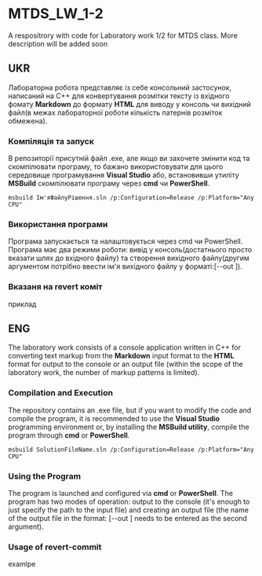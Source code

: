 # MTDS_LW_1-2
A respositrory with code for Laboratory work 1/2 for MTDS class. More description will be added soon

## UKR
Лабораторна робота представляє із себе консольний застосунок, написаний на С++ для конвертування розмітки тексту із вхідного фомату **Markdown** до формату **HTML** для виводу у консоль чи вихідний файл(в межах лабораторної роботи кількість патернів розміток обмежена).

### Компіляція та запуск
В репозиторії присутній файл .exe, але якщо ви захочете змінити код та скомпілювати програму, то бажано використовувати для цього середовище програмування **Visual Studio** або, встановивши утиліту **MSBuild** скомпілювати програму через **cmd** чи **PowerShell**.

```
msbuild Ім'яФайлуРішення.sln /p:Configuration=Release /p:Platform="Any CPU"
```

### Використання програми
Програма запускається та налаштовується через cmd чи PowerShell. Програма має два режими роботи: вивід у консоль(достатнього просто вказати шлях до вхідного файлу) та створення вихідного файлу(другим аргументом потрібно ввести ім'я вихідного файлу у форматі:[--out <output file>]).

### Вказаня на revert коміт
приклад

## ENG
The laboratory work consists of a console application written in C++ for converting text markup from the **Markdown** input format to the **HTML** format for output to the console or an output file (within the scope of the laboratory work, the number of markup patterns is limited).

### Compilation and Execution
The repository contains an .exe file, but if you want to modify the code and compile the program, it is recommended to use the **Visual Studio** programming environment or, by installing the **MSBuild utility**, compile the program through **cmd** or **PowerShell**.

```
msbuild SolutionFileName.sln /p:Configuration=Release /p:Platform="Any CPU"
```

### Using the Program
The program is launched and configured via **cmd** or **PowerShell**. The program has two modes of operation: output to the console (it's enough to just specify the path to the input file) and creating an output file (the name of the output file in the format: [--out <output file>] needs to be entered as the second argument).

### Usage of revert-commit

examlpe
